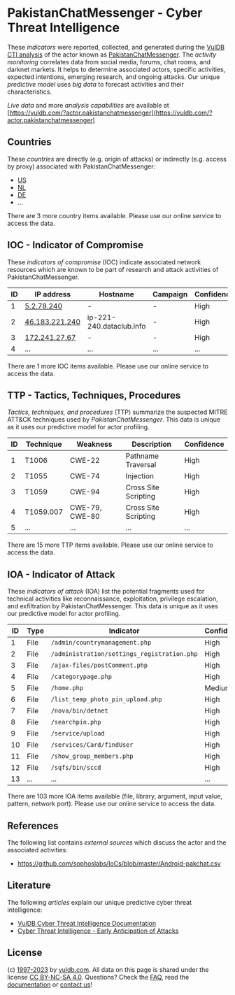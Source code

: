 # PakistanChatMessenger - Cyber Threat Intelligence

These _indicators_ were reported, collected, and generated during the [VulDB CTI analysis](https://vuldb.com/?kb.cti) of the actor known as [PakistanChatMessenger](https://vuldb.com/?actor.pakistanchatmessenger). The _activity monitoring_ correlates data from social media, forums, chat rooms, and darknet markets. It helps to determine associated actors, specific activities, expected intentions, emerging research, and ongoing attacks. Our unique _predictive model_ uses _big data_ to forecast activities and their characteristics.

_Live data_ and more _analysis capabilities_ are available at [https://vuldb.com/?actor.pakistanchatmessenger](https://vuldb.com/?actor.pakistanchatmessenger)

## Countries

These _countries_ are directly (e.g. origin of attacks) or indirectly (e.g. access by proxy) associated with PakistanChatMessenger:

* [US](https://vuldb.com/?country.us)
* [NL](https://vuldb.com/?country.nl)
* [DE](https://vuldb.com/?country.de)
* ...

There are 3 more country items available. Please use our online service to access the data.

## IOC - Indicator of Compromise

These _indicators of compromise_ (IOC) indicate associated network resources which are known to be part of research and attack activities of PakistanChatMessenger.

ID | IP address | Hostname | Campaign | Confidence
-- | ---------- | -------- | -------- | ----------
1 | [5.2.78.240](https://vuldb.com/?ip.5.2.78.240) | - | - | High
2 | [46.183.221.240](https://vuldb.com/?ip.46.183.221.240) | ip-221-240.dataclub.info | - | High
3 | [172.241.27.67](https://vuldb.com/?ip.172.241.27.67) | - | - | High
4 | ... | ... | ... | ...

There are 1 more IOC items available. Please use our online service to access the data.

## TTP - Tactics, Techniques, Procedures

_Tactics, techniques, and procedures_ (TTP) summarize the suspected MITRE ATT&CK techniques used by _PakistanChatMessenger_. This data is unique as it uses our predictive model for actor profiling.

ID | Technique | Weakness | Description | Confidence
-- | --------- | -------- | ----------- | ----------
1 | T1006 | CWE-22 | Pathname Traversal | High
2 | T1055 | CWE-74 | Injection | High
3 | T1059 | CWE-94 | Cross Site Scripting | High
4 | T1059.007 | CWE-79, CWE-80 | Cross Site Scripting | High
5 | ... | ... | ... | ...

There are 15 more TTP items available. Please use our online service to access the data.

## IOA - Indicator of Attack

These _indicators of attack_ (IOA) list the potential fragments used for technical activities like reconnaissance, exploitation, privilege escalation, and exfiltration by PakistanChatMessenger. This data is unique as it uses our predictive model for actor profiling.

ID | Type | Indicator | Confidence
-- | ---- | --------- | ----------
1 | File | `/admin/countrymanagement.php` | High
2 | File | `/administration/settings_registration.php` | High
3 | File | `/ajax-files/postComment.php` | High
4 | File | `/categorypage.php` | High
5 | File | `/home.php` | Medium
6 | File | `/list_temp_photo_pin_upload.php` | High
7 | File | `/nova/bin/detnet` | High
8 | File | `/searchpin.php` | High
9 | File | `/service/upload` | High
10 | File | `/services/Card/findUser` | High
11 | File | `/show_group_members.php` | High
12 | File | `/sqfs/bin/sccd` | High
13 | ... | ... | ...

There are 103 more IOA items available (file, library, argument, input value, pattern, network port). Please use our online service to access the data.

## References

The following list contains _external sources_ which discuss the actor and the associated activities:

* https://github.com/sophoslabs/IoCs/blob/master/Android-pakchat.csv

## Literature

The following _articles_ explain our unique predictive cyber threat intelligence:

* [VulDB Cyber Threat Intelligence Documentation](https://vuldb.com/?kb.cti)
* [Cyber Threat Intelligence - Early Anticipation of Attacks](https://www.scip.ch/en/?labs.20201022)

## License

(c) [1997-2023](https://vuldb.com/?kb.changelog) by [vuldb.com](https://vuldb.com/?kb.about). All data on this page is shared under the license [CC BY-NC-SA 4.0](https://creativecommons.org/licenses/by-nc-sa/4.0/). Questions? Check the [FAQ](https://vuldb.com/?kb.faq), read the [documentation](https://vuldb.com/?kb) or [contact us](https://vuldb.com/?contact)!
